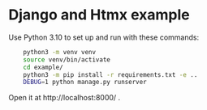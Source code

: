 #  Django and Htmx example

Use Python 3.10 to set up and run with these commands:

```sh
    python3 -m venv venv
    source venv/bin/activate
    cd example/
    python3 -m pip install -r requirements.txt -e ..
    DEBUG=1 python manage.py runserver
```

Open it at http://localhost:8000/ .
